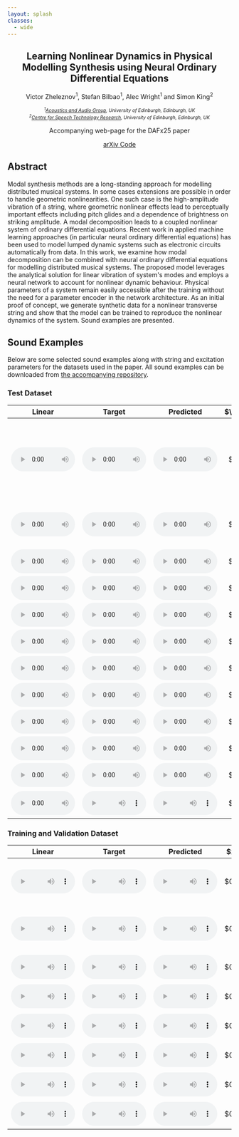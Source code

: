 ```yaml
---
layout: splash
classes:
  - wide
---
```


<h2 style="font-size: 1.5em" align="center">
  Learning Nonlinear Dynamics in Physical Modelling Synthesis using Neural Ordinary Differential Equations
</h2>

<p style="font-size: 1.0em" align="center">
  Victor Zheleznov<sup>1</sup>, Stefan Bilbao<sup>1</sup>, Alec Wright<sup>1</sup> and Simon King<sup>2</sup>
</p>

<p style="text-align: center; font-size: 0.75em">
  <i>
    <sup>1</sup><a href="https://www.acoustics.ed.ac.uk/" target="_blank" rel="noopener noreferrer">Acoustics and Audio Group</a>, University of Edinburgh, Edinburgh, UK<br>
    <sup>2</sup><a href="https://www.cstr.ed.ac.uk/" target="_blank" rel="noopener noreferrer">Centre for Speech Technology Research</a>, University of Edinburgh, Edinburgh, UK<br>
  </i>
</p>

<p style="font-size: 1.0em; text-align: center">
  Accompanying web-page for the DAFx25 paper
</p>

<div style="text-align: center; align-items: center">
  <a href="https://arxiv.org/abs/2505.10511" class="btn btn--primary btn--small" target="_blank" rel="noopener noreferrer">
    arXiv
  </a>
  <a href="https://github.com/victorzheleznov/dafx25" class="btn btn--primary btn--small" target="_blank" rel="noopener noreferrer">
    Code
  </a>
</div>



## Abstract

Modal synthesis methods are a long-standing approach for modelling distributed musical systems. In some cases extensions are possible in order to handle geometric nonlinearities. One such case is the high-amplitude vibration of a string, where geometric nonlinear effects lead to perceptually important effects including pitch glides and a dependence of brightness on striking amplitude. A modal decomposition leads to a coupled nonlinear system of ordinary differential equations. Recent work in applied machine learning approaches (in particular neural ordinary differential equations) has been used to model lumped dynamic systems such as electronic circuits automatically from data. In this work, we examine how modal decomposition can be combined with neural ordinary differential equations for modelling distributed musical systems. The proposed model leverages the analytical solution for linear vibration of system's modes and employs a neural network to account for nonlinear dynamic behaviour. Physical parameters of a system remain easily accessible after the training without the need for a parameter encoder in the network architecture. As an initial proof of concept, we generate synthetic data for a nonlinear transverse string and show that the model can be trained to reproduce the nonlinear dynamics of the system. Sound examples are presented.



## Sound Examples

Below are some selected sound examples along with string and excitation parameters for the datasets used in the paper. All sound examples can be downloaded from [the accompanying repository](https://github.com/victorzheleznov/dafx25/tree/master/audio).



### Test Dataset

<table>
  <thead>
    <tr>
      <th style="text-align: center">Linear</th>
      <th style="text-align: center">Target</th>
      <th style="text-align: center">Predicted</th>
      <th style="text-align: center">$\gamma$</th>
      <th style="text-align: center">$\kappa$</th>
      <th style="text-align: center">$x_e$</th>
      <th style="text-align: center">$x_o$</th>
      <th style="text-align: center">$f_{\mathrm{amp}}$</th>
      <th style="text-align: center">$T_e$</th>
      <th style="text-align: center">Note</th>
    </tr>
  </thead>
  <tbody>
    <tr>
      <td style="text-align: center">
        <audio controls style="width: 9em">
          <source src="audio/verlet_96000Hz_3sec_100modes_f10f6bff8da73917e3f7a795f58b2043/9_lin_PCM_24_0.1dBFS.wav" type="audio/wav">
        </audio>
      </td>
      <td style="text-align: center">
        <audio controls style="width: 9em">
          <source src="audio/verlet_96000Hz_3sec_100modes_f10f6bff8da73917e3f7a795f58b2043/9_PCM_24_0.1dBFS.wav" type="audio/wav">
        </audio>
      </td>
      <td style="text-align: center">
        <audio controls style="width: 9em">
          <source src="audio/verlet_96000Hz_3sec_100modes_f10f6bff8da73917e3f7a795f58b2043/9_pred_PCM_24_0.1dBFS.wav" type="audio/wav">
        </audio>
      </td>
      <td style="text-align: center">
        $155.4$
      </td>
      <td style="text-align: center">
        $1.07$
      </td>
      <td style="text-align: center">
        $0.79$
      </td>
      <td style="text-align: center">
        $0.87$
      </td>
      <td style="text-align: center">
        $2.3 \times 10^4$
      </td>
      <td style="text-align: center">
        $1.1\;\mathrm{ms}$
      </td>
      <td style="text-align: left">
        Largest relative MSE for audio output (illustrated example in the manuscript)
      </td>
    </tr>
    <tr>
      <td style="text-align: center">
        <audio controls style="width: 9em">
          <source src="audio/verlet_96000Hz_3sec_100modes_f10f6bff8da73917e3f7a795f58b2043/34_lin_PCM_24_0.1dBFS.wav" type="audio/wav">
        </audio>
      </td>
      <td style="text-align: center">
        <audio controls style="width: 9em">
          <source src="audio/verlet_96000Hz_3sec_100modes_f10f6bff8da73917e3f7a795f58b2043/34_PCM_24_0.1dBFS.wav" type="audio/wav">
        </audio>
      </td>
      <td style="text-align: center">
        <audio controls style="width: 9em">
          <source src="audio/verlet_96000Hz_3sec_100modes_f10f6bff8da73917e3f7a795f58b2043/34_pred_PCM_24_0.1dBFS.wav" type="audio/wav">
        </audio>
      </td>
      <td style="text-align: center">
        $233.2$
      </td>
      <td style="text-align: center">
        $1.03$
      </td>
      <td style="text-align: center">
        $0.31$
      </td>
      <td style="text-align: center">
        $0.66$
      </td>
      <td style="text-align: center">
        $2.0 \times 10^4$
      </td>
      <td style="text-align: center">
        $1.3\;\mathrm{ms}$
      </td>
      <td style="text-align: left">
        Lowest relative MSE for audio output
      </td>
    </tr>
    <tr>
      <td style="text-align: center">
        <audio controls style="width: 9em">
          <source src="audio/verlet_96000Hz_3sec_100modes_f10f6bff8da73917e3f7a795f58b2043/37_lin_PCM_24_0.1dBFS.wav" type="audio/wav">
        </audio>
      </td>
      <td style="text-align: center">
        <audio controls style="width: 9em">
          <source src="audio/verlet_96000Hz_3sec_100modes_f10f6bff8da73917e3f7a795f58b2043/37_PCM_24_0.1dBFS.wav" type="audio/wav">
        </audio>
      </td>
      <td style="text-align: center">
        <audio controls style="width: 9em">
          <source src="audio/verlet_96000Hz_3sec_100modes_f10f6bff8da73917e3f7a795f58b2043/37_pred_PCM_24_0.1dBFS.wav" type="audio/wav">
        </audio>
      </td>
      <td style="text-align: center">
        $161.8$
      </td>
      <td style="text-align: center">
        $1.02$
      </td>
      <td style="text-align: center">
        $0.89$
      </td>
      <td style="text-align: center">
        $0.76$
      </td>
      <td style="text-align: center">
        $2.7 \times 10^4$
      </td>
      <td style="text-align: center">
        $0.5\;\mathrm{ms}$
      </td>
      <td style="text-align: left">
        Selected example #1
      </td>
    </tr>
    <tr>
      <td style="text-align: center">
        <audio controls style="width: 9em">
          <source src="audio/verlet_96000Hz_3sec_100modes_f10f6bff8da73917e3f7a795f58b2043/56_lin_PCM_24_0.1dBFS.wav" type="audio/wav">
        </audio>
      </td>
      <td style="text-align: center">
        <audio controls style="width: 9em">
          <source src="audio/verlet_96000Hz_3sec_100modes_f10f6bff8da73917e3f7a795f58b2043/56_PCM_24_0.1dBFS.wav" type="audio/wav">
        </audio>
      </td>
      <td style="text-align: center">
        <audio controls style="width: 9em">
          <source src="audio/verlet_96000Hz_3sec_100modes_f10f6bff8da73917e3f7a795f58b2043/56_pred_PCM_24_0.1dBFS.wav" type="audio/wav">
        </audio>
      </td>
      <td style="text-align: center">
        $203.5$
      </td>
      <td style="text-align: center">
        $1.04$
      </td>
      <td style="text-align: center">
        $0.74$
      </td>
      <td style="text-align: center">
        $0.71$
      </td>
      <td style="text-align: center">
        $2.9 \times 10^4$
      </td>
      <td style="text-align: center">
        $1.5\;\mathrm{ms}$
      </td>
      <td style="text-align: left">
        Selected example #2
      </td>
    </tr>
    <tr>
      <td style="text-align: center">
        <audio controls style="width: 9em">
          <source src="audio/verlet_96000Hz_3sec_100modes_f10f6bff8da73917e3f7a795f58b2043/3_lin_PCM_24_0.1dBFS.wav" type="audio/wav">
        </audio>
      </td>
      <td style="text-align: center">
        <audio controls style="width: 9em">
          <source src="audio/verlet_96000Hz_3sec_100modes_f10f6bff8da73917e3f7a795f58b2043/3_PCM_24_0.1dBFS.wav" type="audio/wav">
        </audio>
      </td>
      <td style="text-align: center">
        <audio controls style="width: 9em">
          <source src="audio/verlet_96000Hz_3sec_100modes_f10f6bff8da73917e3f7a795f58b2043/3_pred_PCM_24_0.1dBFS.wav" type="audio/wav">
        </audio>
      </td>
      <td style="text-align: center">
        $168.3$
      </td>
      <td style="text-align: center">
        $1.01$
      </td>
      <td style="text-align: center">
        $0.46$
      </td>
      <td style="text-align: center">
        $0.34$
      </td>
      <td style="text-align: center">
        $2.8 \times 10^4$
      </td>
      <td style="text-align: center">
        $1.1\;\mathrm{ms}$
      </td>
      <td style="text-align: left">
        Selected example #3
      </td>
    </tr>
    <tr>
      <td style="text-align: center">
        <audio controls style="width: 9em">
          <source src="audio/verlet_96000Hz_3sec_100modes_f10f6bff8da73917e3f7a795f58b2043/39_lin_PCM_24_0.1dBFS.wav" type="audio/wav">
        </audio>
      </td>
      <td style="text-align: center">
        <audio controls style="width: 9em">
          <source src="audio/verlet_96000Hz_3sec_100modes_f10f6bff8da73917e3f7a795f58b2043/39_PCM_24_0.1dBFS.wav" type="audio/wav">
        </audio>
      </td>
      <td style="text-align: center">
        <audio controls style="width: 9em">
          <source src="audio/verlet_96000Hz_3sec_100modes_f10f6bff8da73917e3f7a795f58b2043/39_pred_PCM_24_0.1dBFS.wav" type="audio/wav">
        </audio>
      </td>
      <td style="text-align: center">
        $242.0$
      </td>
      <td style="text-align: center">
        $1.03$
      </td>
      <td style="text-align: center">
        $0.15$
      </td>
      <td style="text-align: center">
        $0.20$
      </td>
      <td style="text-align: center">
        $2.2 \times 10^4$
      </td>
      <td style="text-align: center">
        $1.3\;\mathrm{ms}$
      </td>
      <td style="text-align: left">
        Selected example #4
      </td>
    </tr>
    <tr>
      <td style="text-align: center">
        <audio controls style="width: 9em">
          <source src="audio/verlet_96000Hz_3sec_100modes_f10f6bff8da73917e3f7a795f58b2043/8_lin_PCM_24_0.1dBFS.wav" type="audio/wav">
        </audio>
      </td>
      <td style="text-align: center">
        <audio controls style="width: 9em">
          <source src="audio/verlet_96000Hz_3sec_100modes_f10f6bff8da73917e3f7a795f58b2043/8_PCM_24_0.1dBFS.wav" type="audio/wav">
        </audio>
      </td>
      <td style="text-align: center">
        <audio controls style="width: 9em">
          <source src="audio/verlet_96000Hz_3sec_100modes_f10f6bff8da73917e3f7a795f58b2043/8_pred_PCM_24_0.1dBFS.wav" type="audio/wav">
        </audio>
      </td>
      <td style="text-align: center">
        $139.4$
      </td>
      <td style="text-align: center">
        $1.09$
      </td>
      <td style="text-align: center">
        $0.57$
      </td>
      <td style="text-align: center">
        $0.78$
      </td>
      <td style="text-align: center">
        $2.8 \times 10^4$
      </td>
      <td style="text-align: center">
        $1.3\;\mathrm{ms}$
      </td>
      <td style="text-align: left">
        Selected example #5
      </td>
    </tr>
    <tr>
      <td style="text-align: center">
        <audio controls style="width: 9em">
          <source src="audio/verlet_96000Hz_3sec_100modes_f10f6bff8da73917e3f7a795f58b2043/28_lin_PCM_24_0.1dBFS.wav" type="audio/wav">
        </audio>
      </td>
      <td style="text-align: center">
        <audio controls style="width: 9em">
          <source src="audio/verlet_96000Hz_3sec_100modes_f10f6bff8da73917e3f7a795f58b2043/28_PCM_24_0.1dBFS.wav" type="audio/wav">
        </audio>
      </td>
      <td style="text-align: center">
        <audio controls style="width: 9em">
          <source src="audio/verlet_96000Hz_3sec_100modes_f10f6bff8da73917e3f7a795f58b2043/28_pred_PCM_24_0.1dBFS.wav" type="audio/wav">
        </audio>
      </td>
      <td style="text-align: center">
        $182.7$
      </td>
      <td style="text-align: center">
        $1.02$
      </td>
      <td style="text-align: center">
        $0.79$
      </td>
      <td style="text-align: center">
        $0.14$
      </td>
      <td style="text-align: center">
        $2.7 \times 10^4$
      </td>
      <td style="text-align: center">
        $1.1\;\mathrm{ms}$
      </td>
      <td style="text-align: left">
        Selected example #6
      </td>
    </tr>
    <tr>
      <td style="text-align: center">
        <audio controls style="width: 9em">
          <source src="audio/verlet_96000Hz_3sec_100modes_f10f6bff8da73917e3f7a795f58b2043/24_lin_PCM_24_0.1dBFS.wav" type="audio/wav">
        </audio>
      </td>
      <td style="text-align: center">
        <audio controls style="width: 9em">
          <source src="audio/verlet_96000Hz_3sec_100modes_f10f6bff8da73917e3f7a795f58b2043/24_PCM_24_0.1dBFS.wav" type="audio/wav">
        </audio>
      </td>
      <td style="text-align: center">
        <audio controls style="width: 9em">
          <source src="audio/verlet_96000Hz_3sec_100modes_f10f6bff8da73917e3f7a795f58b2043/24_pred_PCM_24_0.1dBFS.wav" type="audio/wav">
        </audio>
      </td>
      <td style="text-align: center">
        $221.8$
      </td>
      <td style="text-align: center">
        $1.01$
      </td>
      <td style="text-align: center">
        $0.41$
      </td>
      <td style="text-align: center">
        $0.78$
      </td>
      <td style="text-align: center">
        $2.9 \times 10^4$
      </td>
      <td style="text-align: center">
        $0.8\;\mathrm{ms}$
      </td>
      <td style="text-align: left">
        Selected example #7
      </td>
    </tr>
    <tr>
      <td style="text-align: center">
        <audio controls style="width: 9em">
          <source src="audio/verlet_96000Hz_3sec_100modes_f10f6bff8da73917e3f7a795f58b2043/44_lin_PCM_24_0.1dBFS.wav" type="audio/wav">
        </audio>
      </td>
      <td style="text-align: center">
        <audio controls style="width: 9em">
          <source src="audio/verlet_96000Hz_3sec_100modes_f10f6bff8da73917e3f7a795f58b2043/44_PCM_24_0.1dBFS.wav" type="audio/wav">
        </audio>
      </td>
      <td style="text-align: center">
        <audio controls style="width: 9em">
          <source src="audio/verlet_96000Hz_3sec_100modes_f10f6bff8da73917e3f7a795f58b2043/44_pred_PCM_24_0.1dBFS.wav" type="audio/wav">
        </audio>
      </td>
      <td style="text-align: center">
        $191.3$
      </td>
      <td style="text-align: center">
        $1.08$
      </td>
      <td style="text-align: center">
        $0.34$
      </td>
      <td style="text-align: center">
        $0.88$
      </td>
      <td style="text-align: center">
        $2.9 \times 10^4$
      </td>
      <td style="text-align: center">
        $0.6\;\mathrm{ms}$
      </td>
      <td style="text-align: left">
        Selected example #8
      </td>
    </tr>
    <tr>
      <td style="text-align: center">
        <audio controls style="width: 9em">
          <source src="audio/verlet_96000Hz_3sec_100modes_f10f6bff8da73917e3f7a795f58b2043/22_lin_PCM_24_0.1dBFS.wav" type="audio/wav">
        </audio>
      </td>
      <td style="text-align: center">
        <audio controls style="width: 9em">
          <source src="audio/verlet_96000Hz_3sec_100modes_f10f6bff8da73917e3f7a795f58b2043/22_PCM_24_0.1dBFS.wav" type="audio/wav">
        </audio>
      </td>
      <td style="text-align: center">
        <audio controls style="width: 9em">
          <source src="audio/verlet_96000Hz_3sec_100modes_f10f6bff8da73917e3f7a795f58b2043/22_pred_PCM_24_0.1dBFS.wav" type="audio/wav">
        </audio>
      </td>
      <td style="text-align: center">
        $235.7$
      </td>
      <td style="text-align: center">
        $1.06$
      </td>
      <td style="text-align: center">
        $0.26$
      </td>
      <td style="text-align: center">
        $0.23$
      </td>
      <td style="text-align: center">
        $2.7 \times 10^4$
      </td>
      <td style="text-align: center">
        $0.8\;\mathrm{ms}$
      </td>
      <td style="text-align: left">
        Selected example #9
      </td>
    </tr>
    <tr>
      <td style="text-align: center">
        <audio controls style="width: 9em">
          <source src="audio/verlet_96000Hz_3sec_100modes_f10f6bff8da73917e3f7a795f58b2043/1_lin_PCM_24_0.1dBFS.wav" type="audio/wav">
        </audio>
      </td>
      <td style="text-align: center">
        <audio controls style="width: 9em">
          <source src="audio/verlet_96000Hz_3sec_100modes_f10f6bff8da73917e3f7a795f58b2043/1_PCM_24_0.1dBFS.wav" type="audio/wav">
        </audio>
      </td>
      <td style="text-align: center">
        <audio controls style="width: 9em">
          <source src="audio/verlet_96000Hz_3sec_100modes_f10f6bff8da73917e3f7a795f58b2043/1_pred_PCM_24_0.1dBFS.wav" type="audio/wav">
        </audio>
      </td>
      <td style="text-align: center">
        $149.3$
      </td>
      <td style="text-align: center">
        $1.05$
      </td>
      <td style="text-align: center">
        $0.18$
      </td>
      <td style="text-align: center">
        $0.89$
      </td>
      <td style="text-align: center">
        $2.1 \times 10^4$
      </td>
      <td style="text-align: center">
        $0.8\;\mathrm{ms}$
      </td>
      <td style="text-align: left">
        Selected example #10
      </td>
    </tr>
  </tbody>
</table>



### Training and Validation Dataset

<table>
  <thead>
    <tr>
      <th style="text-align: center">Linear</th>
      <th style="text-align: center">Target</th>
      <th style="text-align: center">Predicted</th>
      <th style="text-align: center">$x_e$</th>
      <th style="text-align: center">$x_o$</th>
      <th style="text-align: center">$f_{\mathrm{amp}}$</th>
      <th style="text-align: center">$T_e$</th>
      <th style="text-align: center">Note</th>
    </tr>
  </thead>
  <tbody>
    <tr>
      <td style="text-align: center">
        <audio controls style="width: 9em">
          <source src="audio/verlet_88200Hz_2sec_100modes_b560b2ccf3355481139c27275c460555/10_lin_PCM_24_0.1dBFS.wav" type="audio/wav">
        </audio>
      </td>
      <td style="text-align: center">
        <audio controls style="width: 9em">
          <source src="audio/verlet_88200Hz_2sec_100modes_b560b2ccf3355481139c27275c460555/10_PCM_24_0.1dBFS.wav" type="audio/wav">
        </audio>
      </td>
      <td style="text-align: center">
        <audio controls style="width: 9em">
          <source src="audio/verlet_88200Hz_2sec_100modes_b560b2ccf3355481139c27275c460555/10_pred_PCM_24_0.1dBFS.wav" type="audio/wav">
        </audio>
      </td>
      <td style="text-align: center">
        $0.80$
      </td>
      <td style="text-align: center">
        $0.14$
      </td>
      <td style="text-align: center">
        $2.7 \times 10^4$
      </td>
      <td style="text-align: center">
        $0.9\;\mathrm{ms}$
      </td>
      <td style="text-align: left">
        Largest relative MSE for audio output
      </td>
    </tr>
    <tr>
      <td style="text-align: center">
        <audio controls style="width: 9em">
          <source src="audio/verlet_88200Hz_2sec_100modes_b560b2ccf3355481139c27275c460555/33_lin_PCM_24_0.1dBFS.wav" type="audio/wav">
        </audio>
      </td>
      <td style="text-align: center">
        <audio controls style="width: 9em">
          <source src="audio/verlet_88200Hz_2sec_100modes_b560b2ccf3355481139c27275c460555/33_PCM_24_0.1dBFS.wav" type="audio/wav">
        </audio>
      </td>
      <td style="text-align: center">
        <audio controls style="width: 9em">
          <source src="audio/verlet_88200Hz_2sec_100modes_b560b2ccf3355481139c27275c460555/33_pred_PCM_24_0.1dBFS.wav" type="audio/wav">
        </audio>
      </td>
      <td style="text-align: center">
        $0.58$
      </td>
      <td style="text-align: center">
        $0.31$
      </td>
      <td style="text-align: center">
        $2.8 \times 10^4$
      </td>
      <td style="text-align: center">
        $1.5\;\mathrm{ms}$
      </td>
      <td style="text-align: left">
        Lowest relative MSE for audio output
      </td>
    </tr>
    <tr>
      <td style="text-align: center" >
        <audio controls style="width: 9em">
          <source src="audio/verlet_88200Hz_2sec_100modes_b560b2ccf3355481139c27275c460555/52_lin_PCM_24_0.1dBFS.wav" type="audio/wav">
        </audio>
      </td>
      <td style="text-align: center" >
        <audio controls style="width: 9em">
          <source src="audio/verlet_88200Hz_2sec_100modes_b560b2ccf3355481139c27275c460555/52_PCM_24_0.1dBFS.wav" type="audio/wav">
        </audio>
      </td>
      <td style="text-align: center" >
        <audio controls style="width: 9em">
          <source src="audio/verlet_88200Hz_2sec_100modes_b560b2ccf3355481139c27275c460555/52_pred_PCM_24_0.1dBFS.wav" type="audio/wav">
        </audio>
      </td>
      <td style="text-align: center" >
        $0.84$
      </td>
      <td style="text-align: center" >
        $0.87$
      </td>
      <td style="text-align: center" >
        $3.0 \times 10^4$
      </td>
      <td style="text-align: center" >
        $1.0\;\mathrm{ms}$
      </td>
      <td style="text-align: left">
        Selected example #1
      </td>
    </tr>
    <tr>
      <td style="text-align: center" >
        <audio controls style="width: 9em">
          <source src="audio/verlet_88200Hz_2sec_100modes_b560b2ccf3355481139c27275c460555/4_lin_PCM_24_0.1dBFS.wav" type="audio/wav">
        </audio>
      </td>
      <td style="text-align: center" >
        <audio controls style="width: 9em">
          <source src="audio/verlet_88200Hz_2sec_100modes_b560b2ccf3355481139c27275c460555/4_PCM_24_0.1dBFS.wav" type="audio/wav">
        </audio>
      </td>
      <td style="text-align: center" >
        <audio controls style="width: 9em">
          <source src="audio/verlet_88200Hz_2sec_100modes_b560b2ccf3355481139c27275c460555/4_pred_PCM_24_0.1dBFS.wav" type="audio/wav">
        </audio>
      </td>
      <td style="text-align: center" >
        $0.19$
      </td>
      <td style="text-align: center" >
        $0.13$
      </td>
      <td style="text-align: center" >
        $2.1 \times 10^4$
      </td>
      <td style="text-align: center" >
        $0.8\;\mathrm{ms}$
      </td>
      <td style="text-align: left">
        Selected example #2
      </td>
    </tr>
    <tr>
      <td style="text-align: center" >
        <audio controls style="width: 9em">
          <source src="audio/verlet_88200Hz_2sec_100modes_b560b2ccf3355481139c27275c460555/5_lin_PCM_24_0.1dBFS.wav" type="audio/wav">
        </audio>
      </td>
      <td style="text-align: center" >
        <audio controls style="width: 9em">
          <source src="audio/verlet_88200Hz_2sec_100modes_b560b2ccf3355481139c27275c460555/5_PCM_24_0.1dBFS.wav" type="audio/wav">
        </audio>
      </td>
      <td style="text-align: center" >
        <audio controls style="width: 9em">
          <source src="audio/verlet_88200Hz_2sec_100modes_b560b2ccf3355481139c27275c460555/5_pred_PCM_24_0.1dBFS.wav" type="audio/wav">
        </audio>
      </td>
      <td style="text-align: center" >
        $0.60$
      </td>
      <td style="text-align: center" >
        $0.49$
      </td>
      <td style="text-align: center" >
        $2.8 \times 10^4$
      </td>
      <td style="text-align: center" >
        $1.4\;\mathrm{ms}$
      </td>
      <td style="text-align: left">
        Selected example #3
      </td>
    </tr>
    <tr>
      <td style="text-align: center" >
        <audio controls style="width: 9em">
          <source src="audio/verlet_88200Hz_2sec_100modes_b560b2ccf3355481139c27275c460555/40_lin_PCM_24_0.1dBFS.wav" type="audio/wav">
        </audio>
      </td>
      <td style="text-align: center" >
        <audio controls style="width: 9em">
          <source src="audio/verlet_88200Hz_2sec_100modes_b560b2ccf3355481139c27275c460555/40_PCM_24_0.1dBFS.wav" type="audio/wav">
        </audio>
      </td>
      <td style="text-align: center" >
        <audio controls style="width: 9em">
          <source src="audio/verlet_88200Hz_2sec_100modes_b560b2ccf3355481139c27275c460555/40_pred_PCM_24_0.1dBFS.wav" type="audio/wav">
        </audio>
      </td>
      <td style="text-align: center" >
        $0.59$
      </td>
      <td style="text-align: center" >
        $0.26$
      </td>
      <td style="text-align: center" >
        $2.4 \times 10^4$
      </td>
      <td style="text-align: center" >
        $0.9\;\mathrm{ms}$
      </td>
      <td style="text-align: left">
        Selected example #4
      </td>
    </tr>
    <tr>
      <td style="text-align: center" >
        <audio controls style="width: 9em">
          <source src="audio/verlet_88200Hz_2sec_100modes_b560b2ccf3355481139c27275c460555/13_lin_PCM_24_0.1dBFS.wav" type="audio/wav">
        </audio>
      </td>
      <td style="text-align: center" >
        <audio controls style="width: 9em">
          <source src="audio/verlet_88200Hz_2sec_100modes_b560b2ccf3355481139c27275c460555/13_PCM_24_0.1dBFS.wav" type="audio/wav">
        </audio>
      </td>
      <td style="text-align: center" >
        <audio controls style="width: 9em">
          <source src="audio/verlet_88200Hz_2sec_100modes_b560b2ccf3355481139c27275c460555/13_pred_PCM_24_0.1dBFS.wav" type="audio/wav">
        </audio>
      </td>
      <td style="text-align: center" >
        $0.24$
      </td>
      <td style="text-align: center" >
        $0.78$
      </td>
      <td style="text-align: center" >
        $2.9 \times 10^4$
      </td>
      <td style="text-align: center" >
        $1.3\;\mathrm{ms}$
      </td>
      <td style="text-align: left">
        Selected example #5
      </td>
    </tr>
    <tr>
      <td style="text-align: center" >
        <audio controls style="width: 9em">
          <source src="audio/verlet_88200Hz_2sec_100modes_b560b2ccf3355481139c27275c460555/7_lin_PCM_24_0.1dBFS.wav" type="audio/wav">
        </audio>
      </td>
      <td style="text-align: center" >
        <audio controls style="width: 9em">
          <source src="audio/verlet_88200Hz_2sec_100modes_b560b2ccf3355481139c27275c460555/7_PCM_24_0.1dBFS.wav" type="audio/wav">
        </audio>
      </td>
      <td style="text-align: center" >
        <audio controls style="width: 9em">
          <source src="audio/verlet_88200Hz_2sec_100modes_b560b2ccf3355481139c27275c460555/7_pred_PCM_24_0.1dBFS.wav" type="audio/wav">
        </audio>
      </td>
      <td style="text-align: center" >
        $0.46$
      </td>
      <td style="text-align: center" >
        $0.39$
      </td>
      <td style="text-align: center" >
        $2.7 \times 10^4$
      </td>
      <td style="text-align: center" >
        $0.7\;\mathrm{ms}$
      </td>
      <td style="text-align: left">
        Selected example #6
      </td>
    </tr>
  </tbody>
</table>
